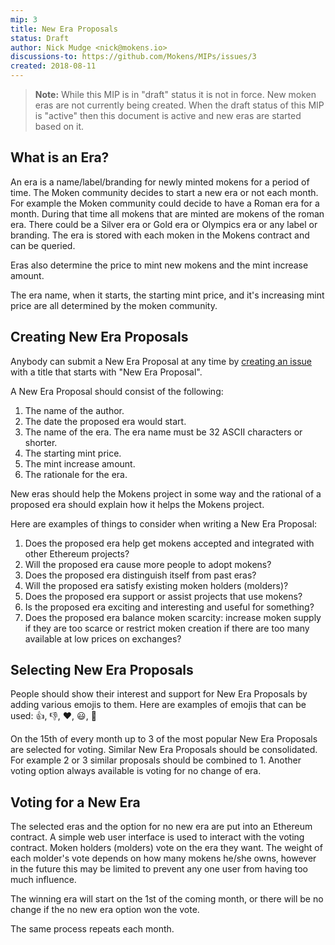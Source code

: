 ```yaml
---
mip: 3
title: New Era Proposals
status: Draft
author: Nick Mudge <nick@mokens.io>
discussions-to: https://github.com/Mokens/MIPs/issues/3
created: 2018-08-11
---
```

> **Note:** While this MIP is in "draft" status it is not in force. New moken eras are not currently being created. When the draft status of this MIP is "active" then this document is active and new eras are started based on it.

## What is an Era?

An era is a name/label/branding for newly minted mokens for a period of time. The Moken community decides to start a new era or not each month. For example the Moken community could decide to have a Roman era for a month. During that time all mokens that are minted are mokens of the roman era. There could be a Silver era or Gold era or Olympics era or any label or branding. The era is stored with each moken in the Mokens contract and can be queried. 

Eras also determine the price to mint new mokens and the mint increase amount.

The era name, when it starts, the starting mint price, and it's increasing mint price are all determined by the moken community.

## Creating New Era Proposals

Anybody can submit a New Era Proposal at any time by [creating an issue](https://github.com/Mokens/MIPs/issues/new) with a title that starts with "New Era Proposal".

A New Era Proposal should consist of the following:
1. The name of the author.
2. The date the proposed era would start.
3. The name of the era. The era name must be 32 ASCII characters or shorter. 
4. The starting mint price.
5. The mint increase amount.
6. The rationale for the era. 

New eras should help the Mokens project in some way and the rational of a proposed era should explain how it helps the Mokens project.   

Here are examples of things to consider when writing a New Era Proposal:
1. Does the proposed era help get mokens accepted and integrated with other Ethereum projects?
2. Will the proposed era cause more people to adopt mokens?
3. Does the proposed era distinguish itself from past eras?
4. Will the proposed era satisfy existing moken holders (molders)?
5. Does the proposed era support or assist projects that use mokens?
6. Is the proposed era exciting and interesting and useful for something?
7. Does the proposed era balance moken scarcity: increase moken supply if they are too scarce or restrict moken creation if there are too many available at low prices on exchanges?

## Selecting New Era Proposals

People should show their interest and support for New Era Proposals by adding various emojis to them. Here are examples of emojis that can be used: :thumbsup:, :thumbsdown:, :heart:, :smiley:, 🎉

On the 15th of every month up to 3 of the most popular New Era Proposals are selected for voting. Similar New Era Proposals should be consolidated. For example 2 or 3 similar proposals should be combined to 1. Another voting option always available is voting for no change of era.

## Voting for a New Era

The selected eras and the option for no new era are put into an Ethereum contract. A simple web user interface is used to interact with the voting contract. Moken holders (molders) vote on the era they want. The weight of each molder's vote depends on how many mokens he/she owns, however in the future this may be limited to prevent any one user from having too much influence.

The winning era will start on the 1st of the coming month, or there will be no change if the no new era option won the vote.

The same process repeats each month.


